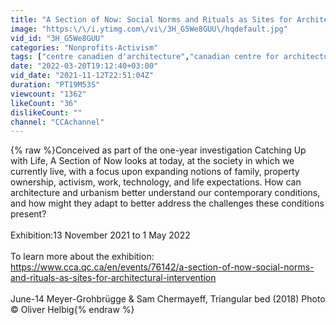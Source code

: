 ```yaml
---
title: "A Section of Now: Social Norms and Rituals as Sites for Architectural Intervention"
image: "https:\/\/i.ytimg.com\/vi\/3H_G5We8GUU\/hqdefault.jpg"
vid_id: "3H_G5We8GUU"
categories: "Nonprofits-Activism"
tags: ["centre canadien d'architecture","canadian centre for architecture","architecture"]
date: "2022-03-20T19:12:40+03:00"
vid_date: "2021-11-12T22:51:04Z"
duration: "PT19M53S"
viewcount: "1362"
likeCount: "36"
dislikeCount: ""
channel: "CCAchannel"
---
```

{% raw %}Conceived as part of the one-year investigation Catching Up with Life, A Section of Now looks at today, at the society in which we currently live, with a focus upon expanding notions of family, property ownership, activism, work, technology, and life expectations. How can architecture and urbanism better understand our contemporary conditions, and how might they adapt to better address the challenges these conditions present?<br /><br />Exhibition:13 November 2021 to 1 May 2022<br /><br />To learn more about the exhibition: <a rel="nofollow" target="blank" href="https://www.cca.qc.ca/en/events/76142/a-section-of-now-social-norms-and-rituals-as-sites-for-architectural-intervention">https://www.cca.qc.ca/en/events/76142/a-section-of-now-social-norms-and-rituals-as-sites-for-architectural-intervention</a><br /><br />June-14 Meyer-Grohbrügge &amp; Sam Chermayeff, Triangular bed (2018) Photo © Oliver Helbig{% endraw %}
